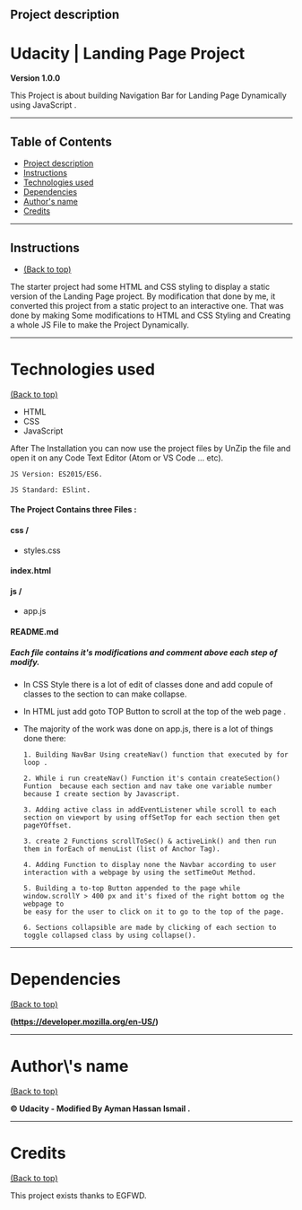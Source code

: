 

## Project description

# Udacity | Landing Page Project

**Version 1.0.0**

This Project is about building Navigation Bar for Landing Page Dynamically using JavaScript .


---


## Table of Contents

* [Project description](#Project-description)
* [Instructions](#instructions)
* [Technologies used](#Technologies-used)
* [Dependencies](#Dependencies)
* [Author's name](#Author's-name)
* [Credits](#Credits)


---



## Instructions

* [(Back to top)](#table-of-contents)



The starter project had some HTML and CSS styling to display a static version of the Landing Page project. By modification that done by me, it converted this project from a static project to an interactive one. That was done by making Some modifications to HTML and CSS Styling and Creating a whole JS File to make the Project Dynamically.



---



# Technologies used

[(Back to top)](#table-of-contents)
- HTML
- CSS
- JavaScript

After The Installation you can now use the project files by UnZip the file and open it on any Code Text Editor (Atom or VS Code ... etc).


``JS Version: ES2015/ES6.``



``JS Standard: ESlint.``



#### The Project Contains three Files :

#### css /

- styles.css

####  index.html

#### js /

- app.js

####  README.md



##### Each file contains it's modifications and comment above each step of modify.

- In CSS Style there is a lot of edit of classes done and add copule of classes to the section to can make collapse.


- In HTML just add goto TOP Button to scroll at the top of the web page .


- The majority of the work was done on app.js, there is a lot of things done there:


      1. Building NavBar Using createNav() function that executed by for loop .

      2. While i run createNav() Function it's contain createSection() Funtion  because each section and nav take one variable number
      because I create section by Javascript.

      3. Adding active class in addEventListener while scroll to each section on viewport by using offSetTop for each section then get
      pageYOffset.

      3. create 2 Functions scrollToSec() & activeLink() and then run them in forEach of menuList (list of Anchor Tag).

      4. Adding Function to display none the Navbar according to user interaction with a webpage by using the setTimeOut Method.

      5. Building a to-top Button appended to the page while window.scrollY > 400 px and it's fixed of the right bottom og the webpage to
      be easy for the user to click on it to go to the top of the page.

      6. Sections collapsible are made by clicking of each section to toggle collapsed class by using collapse().

---

# Dependencies

[(Back to top)](#table-of-contents)

**(https://developer.mozilla.org/en-US/)**

---

# Author\\'s name

[(Back to top)](#table-of-contents)


**© Udacity - Modified By Ayman Hassan Ismail .**

---


# Credits

[(Back to top)](#table-of-contents)


This project exists thanks to EGFWD.
